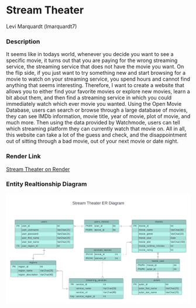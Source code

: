 # Stream Theater
Levi Marquardt (lmarquardt7)

### Description
It seems like in todays world, whenever you decide you want to see a specific movie, it turns out that you are paying for the wrong streaming service, the streaming service that does not have the movie you want. On the flip side, if you just want to try something new and start browsing for a movie to watch on your streaming service, you spend hours and cannot find anything that seems interesting. Therefore, I want to create a website that allows you to either find your favorite movies or explore new movies, learn a bit about them, and then find a streaming service in which you could immediately watch which ever movie you wanted. Using the Open Movie Database, users can search or browse through a large database of movies, they can see IMDb information, movie title, year of movie, plot of movie, and much more. Then using the data provided by Watchmode, users can tell which streaming platform they can currently watch that movie on. All in all, this website can take a lot of the guess and check, and the disappointment out of sitting through a bad movie, out of your next movie or date night.

### Render Link
[Stream Theater on Render](https://stream-theater-final-project.onrender.com)

### Entity Realtionship Diagram
![Stream Theater's ERD](/docs/ERD.png)
